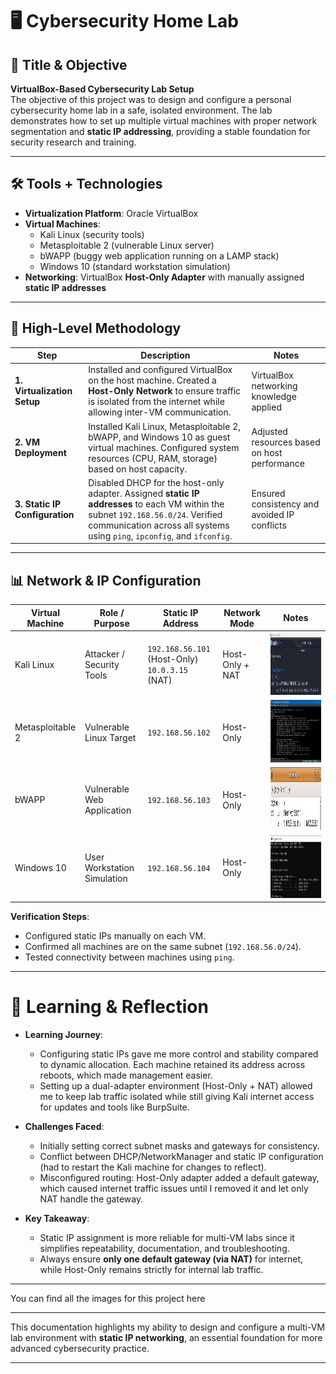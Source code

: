 # 🖥️ Cybersecurity Home Lab  

## 🎯 Title & Objective  
**VirtualBox-Based Cybersecurity Lab Setup**  
The objective of this project was to design and configure a personal cybersecurity home lab in a safe, isolated environment. The lab demonstrates how to set up multiple virtual machines with proper network segmentation and **static IP addressing**, providing a stable foundation for security research and training.  

---

## 🛠️ Tools + Technologies  

- **Virtualization Platform**: Oracle VirtualBox  
- **Virtual Machines**:  
  - Kali Linux (security tools)  
  - Metasploitable 2 (vulnerable Linux server)  
  - bWAPP (buggy web application running on a LAMP stack)  
  - Windows 10 (standard workstation simulation)  
- **Networking**: VirtualBox **Host-Only Adapter** with manually assigned **static IP addresses**  

---

## 🔎 High-Level Methodology  

| Step | Description | Notes |  
|------|-------------|-------|  
| **1. Virtualization Setup** | Installed and configured VirtualBox on the host machine. Created a **Host-Only Network** to ensure traffic is isolated from the internet while allowing inter-VM communication. | VirtualBox networking knowledge applied |  
| **2. VM Deployment** | Installed Kali Linux, Metasploitable 2, bWAPP, and Windows 10 as guest virtual machines. Configured system resources (CPU, RAM, storage) based on host capacity. | Adjusted resources based on host performance |  
| **3. Static IP Configuration** | Disabled DHCP for the host-only adapter. Assigned **static IP addresses** to each VM within the subnet `192.168.56.0/24`. Verified communication across all systems using `ping`, `ipconfig`, and `ifconfig`. | Ensured consistency and avoided IP conflicts |  

---

## 📊 Network & IP Configuration  

| Virtual Machine  | Role / Purpose              | Static IP Address | Network Mode       | Notes |  
|------------------|-----------------------------|------------------|--------------------|-------|  
| Kali Linux       | Attacker / Security Tools   | `192.168.56.101` (Host-Only) <br> `10.0.3.15` (NAT) | Host-Only + NAT    | <img src="../../assets/images/Kali IP.png" alt="IP address snippet" height="100" /> |  
| Metasploitable 2 | Vulnerable Linux Target     | `192.168.56.102` | Host-Only          | <img src="../../assets/images/metasploit IP.jpg" alt="IP address snippet" height="100" /> |  
| bWAPP            | Vulnerable Web Application  | `192.168.56.103` | Host-Only          | <img src="../../assets/images/bwapp IP.jpg" alt="IP address snippet" height="100" /> |  
| Windows 10       | User Workstation Simulation | `192.168.56.104` | Host-Only          | <img src="../../assets/images/windows IP.png" alt="IP address snippet" height="100" /> |  


**Verification Steps**:  
- Configured static IPs manually on each VM.  
- Confirmed all machines are on the same subnet (`192.168.56.0/24`).  
- Tested connectivity between machines using `ping`.  

---
# 🧠 Learning & Reflection  

- **Learning Journey**:  
  - Configuring static IPs gave me more control and stability compared to dynamic allocation. Each machine retained its address across reboots, which made management easier.  
  - Setting up a dual-adapter environment (Host-Only + NAT) allowed me to keep lab traffic isolated while still giving Kali internet access for updates and tools like BurpSuite.  

- **Challenges Faced**:  
  - Initially setting correct subnet masks and gateways for consistency.  
  - Conflict between DHCP/NetworkManager and static IP configuration (had to restart the Kali machine for changes to reflect).  
  - Misconfigured routing: Host-Only adapter added a default gateway, which caused internet traffic issues until I removed it and let only NAT handle the gateway.  

- **Key Takeaway**:  
  - Static IP assignment is more reliable for multi-VM labs since it simplifies repeatability, documentation, and troubleshooting.  
  - Always ensure **only one default gateway (via NAT)** for internet, while Host-Only remains strictly for internal lab traffic.  

---
You can find all the images for this project here
 
---
This documentation highlights my ability to design and configure a multi-VM lab environment with **static IP networking**, an essential foundation for more advanced cybersecurity practice.  

---
